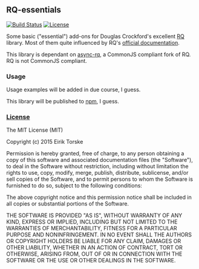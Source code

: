 ## RQ-essentials

[![Build Status](https://travis-ci.org/eirikt/RQ-essentials.svg)](https://travis-ci.org/eirikt/RQ-essentials)
[![License](http://img.shields.io/badge/license-MIT-yellow.svg?style=flat)](https://github.com/eirikt/RQ-essentials/blob/master/README.md#license)

Some basic ("essential") add-ons for Douglas Crockford's excellent [RQ][1] library.
Most of them quite influenced by RQ's [official documentation][2].

This library is dependant on [async-rq][3], a CommonJS compliant fork of RQ. 
RQ is not CommonJS compliant.

### Usage

Usage examples will be added in due course, I guess.

This library will be published to [npm][4], I guess.


### [License](#license)
The MIT License (MIT)

Copyright (c) 2015 Eirik Torske

Permission is hereby granted, free of charge, to any person obtaining a copy
of this software and associated documentation files (the "Software"), to deal
in the Software without restriction, including without limitation the rights
to use, copy, modify, merge, publish, distribute, sublicense, and/or sell
copies of the Software, and to permit persons to whom the Software is
furnished to do so, subject to the following conditions:

The above copyright notice and this permission notice shall be included in all
copies or substantial portions of the Software.

THE SOFTWARE IS PROVIDED "AS IS", WITHOUT WARRANTY OF ANY KIND, EXPRESS OR
IMPLIED, INCLUDING BUT NOT LIMITED TO THE WARRANTIES OF MERCHANTABILITY,
FITNESS FOR A PARTICULAR PURPOSE AND NONINFRINGEMENT. IN NO EVENT SHALL THE
AUTHORS OR COPYRIGHT HOLDERS BE LIABLE FOR ANY CLAIM, DAMAGES OR OTHER
LIABILITY, WHETHER IN AN ACTION OF CONTRACT, TORT OR OTHERWISE, ARISING FROM,
OUT OF OR IN CONNECTION WITH THE SOFTWARE OR THE USE OR OTHER DEALINGS IN THE
SOFTWARE.


[1]: https://github.com/douglascrockford/RQ
[2]: http://rq.crockford.com
[3]: https://github.com/burningtree/async-rq
[4]: https://www.npmjs.com
